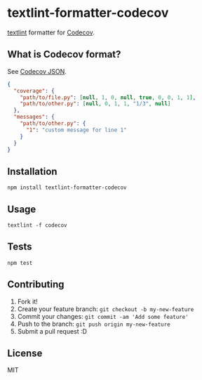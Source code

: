 # textlint-formatter-codecov

[textlint](https://github.com/textlint/textlint "textlint") formatter for [Codecov](https://codecov.io/ "Codecov - Code Coverage").

## What is Codecov format?

See [Codecov JSON](https://gist.github.com/codecov-io/96e1addb96856a9034c2 "Codecov JSON example").

```json
{
  "coverage": {
    "path/to/file.py": [null, 1, 0, null, true, 0, 0, 1, 1],
    "path/to/other.py": [null, 0, 1, 1, "1/3", null]
  },
  "messages": {
    "path/to/other.py": {
      "1": "custom message for line 1"
    }
  }
}
```

## Installation

    npm install textlint-formatter-codecov

## Usage

    textlint -f codecov

## Tests

    npm test

## Contributing

1. Fork it!
2. Create your feature branch: `git checkout -b my-new-feature`
3. Commit your changes: `git commit -am 'Add some feature'`
4. Push to the branch: `git push origin my-new-feature`
5. Submit a pull request :D

## License

MIT

